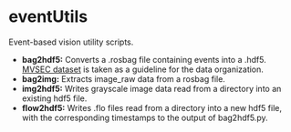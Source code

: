 # eventUtils
Event-based vision utility scripts.
* **bag2hdf5:** Converts a .rosbag file containing events into a .hdf5. [MVSEC dataset](https://daniilidis-group.github.io/mvsec/) is taken as a guideline for the data organization.
* **bag2img:** Extracts image_raw data from a rosbag file.
* **img2hdf5:** Writes grayscale image data read from a directory into an existing hdf5 file.
* **flow2hdf5:** Writes .flo files read from a directory into a new hdf5 file, with the corresponding timestamps to the output of bag2hdf5.py.
